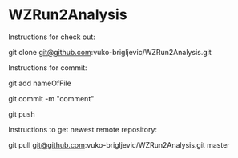 # WZRun2Analysis
Instructions for check out:

git clone git@github.com:vuko-brigljevic/WZRun2Analysis.git

Instructions for commit:

git add nameOfFile

git commit -m "comment"

git push

Instructions to get newest remote repository:

git pull git@github.com:vuko-brigljevic/WZRun2Analysis.git master


